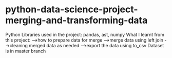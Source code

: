 # python-data-science-project-merging-and-transforming-data
Python Libraries used in the project: pandas, ast, numpy
What I learnt from this project:
-->how to prepare data for merge
-->merge data using left join
-->cleaning merged data as needed
-->export the data using to_csv
Dataset is in master branch
